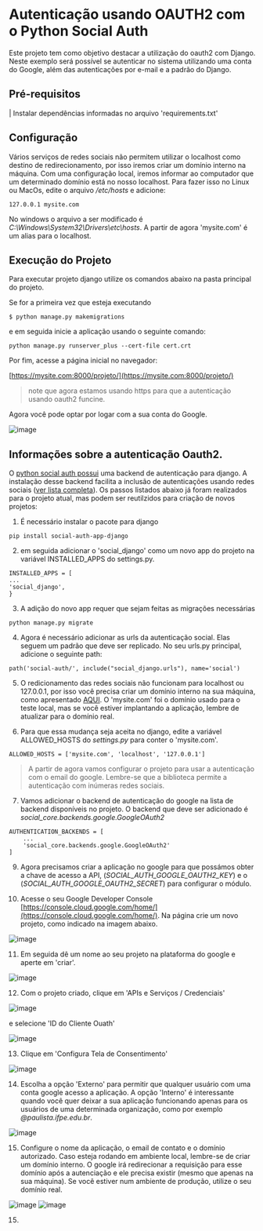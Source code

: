 # Autenticação usando OAUTH2 com o Python Social Auth

Este projeto tem como objetivo destacar a utilização do oauth2 com Django. Neste exemplo será possível se autenticar no sistema utilizando uma conta do Google, além das autenticações por e-mail e a padrão do Django.


## Pré-requisitos
| Instalar dependências informadas no arquivo 'requirements.txt' 

## Configuração

Vários serviços de redes sociais não permitem utilizar o localhost como destino de redirecionamento, por isso iremos criar um domínio interno na máquina. Com uma configuração local, iremos informar ao computador que um determinado domínio está no nosso localhost. Para fazer isso no Linux ou MacOs, edite o arquivo */etc/hosts* e adicione: 

```
127.0.0.1 mysite.com
```
No windows o arquivo a ser modificado é *C:\Windows\System32\Drivers\etc\hosts*. A partir de agora 'mysite.com' é um alias para o localhost. 

## Execução do Projeto

Para executar projeto django utilize os comandos abaixo na pasta principal do projeto. 

Se for a primeira vez que esteja executando 
```
$ python manage.py makemigrations
```

e em seguida inicie a aplicação usando o seguinte comando:
```
python manage.py runserver_plus --cert-file cert.crt
```


Por fim, acesse a página inicial no navegador: 

[https://mysite.com:8000/projeto/](https://mysite.com:8000/projeto/)

> note que agora estamos usando https para que a autenticação usando oauth2 funcine. 

Agora você pode optar por logar com a sua conta do Google. 

![image](https://user-images.githubusercontent.com/276077/143514219-3e5ae815-edfb-4ca4-8a33-9a8e4ea0e5bc.png)

## Informações sobre a autenticação Oauth2. 

O [python social auth possui](https://github.com/python-social-auth/social-app-django) uma backend de autenticação para django. A instalação desse backend facilita a inclusão de autenticações usando redes sociais ([ver lista completa](https://python-social-auth.readthedocs.io/en/latest/intro.html#features)). Os passos listados abaixo já foram realizados para o projeto atual, mas podem ser reutilzidos para criação de novos projetos: 

1. É necessário instalar o pacote para django

```
pip install social-auth-app-django
``` 

2. em seguida adicionar o 'social_django' como um novo app do projeto na variável INSTALLED_APPS do settings.py. 

```
INSTALLED_APPS = [
...
'social_django',
}
```

3. A adição do novo app requer que sejam feitas as migrações necessárias
```
python manage.py migrate
```

4. Agora é necessário adicionar as urls da autenticação social. Elas seguem um padrão que deve ser replicado. No seu urls.py principal, adicione o seguinte path: 

```
path('social-auth/', include("social_django.urls"), name='social')
```

5. O redicionamento das redes sociais não funcionam para localhost ou 127.0.0.1, por isso você precisa criar um domínio interno na sua máquina, como apresentado  [AQUI](#Comandos). O 'mysite.com' foi o domínio usado para o teste local, mas se você estiver implantando a aplicação, lembre de atualizar para o domínio real.

6. Para que essa mudança seja aceita no django, edite a variável ALLOWED_HOSTS do *settings.py* para conter o 'mysite.com'. 

```
ALLOWED_HOSTS = ['mysite.com', 'localhost', '127.0.0.1']
```

> A partir de agora vamos configurar o projeto para usar a autenticação com o email do google. Lembre-se que a biblioteca permite a autenticação com inúmeras redes sociais. 

7. Vamos adicionar o backend de autenticação do google na lista de backend disponíveis no projeto. O backend que deve ser adicionado é *social_core.backends.google.GoogleOAuth2* 

```
AUTHENTICATION_BACKENDS = [
    ...
    'social_core.backends.google.GoogleOAuth2'
]
```

9. Agora precisamos criar a aplicação no google para que possámos obter a chave de acesso a API, (*SOCIAL_AUTH_GOOGLE_OAUTH2_KEY*) e o (*SOCIAL_AUTH_GOOGLE_OAUTH2_SECRET*) para configurar o módulo. 

10. Acesse o seu Google Developer Console [https://console.cloud.google.com/home/](https://console.cloud.google.com/home/). Na página crie um novo projeto, como indicado na imagem abaixo. 

![image](https://user-images.githubusercontent.com/276077/143516570-cb26d3e4-0d17-4a91-929d-5801c6ff9d9d.png)

11. Em seguida dê um nome ao seu projeto na plataforma do google e aperte em 'criar'. 

![image](https://user-images.githubusercontent.com/276077/143517017-9ead6ef3-93f3-4723-8b46-20bb36081d7c.png)


12. Com o projeto criado, clique em 'APIs e Serviços / Credenciais' 

![image](https://user-images.githubusercontent.com/276077/143517264-4d5d2b1e-29ca-4c32-88dc-c9a8e59e6fe3.png)

e selecione 'ID do Cliente Ouath'

![image](https://user-images.githubusercontent.com/276077/143517313-b2fd7101-c89c-4c71-b58b-c33841ac52e5.png)

13. Clique em 'Configura Tela de Consentimento'

![image](https://user-images.githubusercontent.com/276077/143517473-56358427-cbb4-4fb1-8713-25a246788dc6.png)

14. Escolha a opção 'Externo' para permitir que qualquer usuário com uma conta google acesso a aplicação. A opção 'Interno' é interessante quando você quer deixar a sua aplicação funcionando apenas para os usuários de uma determinada organização, como por exemplo *@paulista.ifpe.edu.br*. 

![image](https://user-images.githubusercontent.com/276077/143517602-d6f3f06c-e06f-401b-b33b-f3c2e2ba767f.png)

15. Configure o nome da aplicação, o email de contato e o domínio autorizado. Caso esteja rodando em ambiente local, lembre-se de criar um domínio interno. O google irá redirecionar a requisição para esse domínio após a autenciação e ele precisa existir (mesmo que apenas na sua máquina). Se você estiver num ambiente de produção, utilize o seu domínio real. 

![image](https://user-images.githubusercontent.com/276077/143517917-4de3c45e-3727-4e7f-97e7-dd173abb2171.png)
![image](https://user-images.githubusercontent.com/276077/143518109-ffce38b0-ac15-4acb-b4c7-4f9c7f431b6f.png)



15. 
